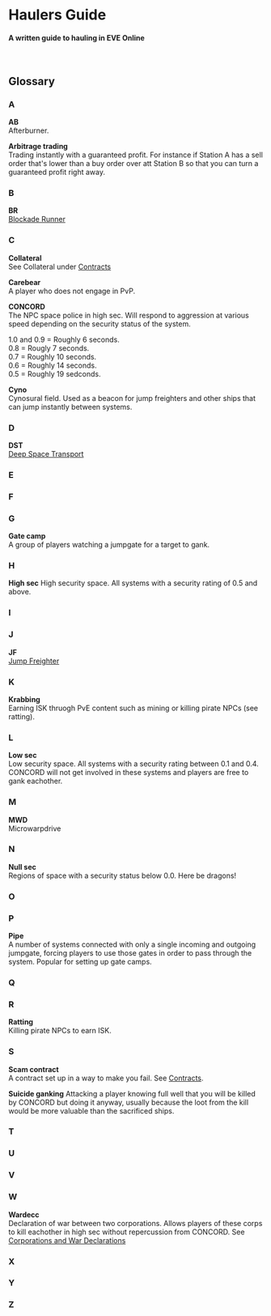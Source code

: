 # Haulers Guide #
#### A written guide to hauling in EVE Online
<br>  

## Glossary


### A

**AB**  
Afterburner.

**Arbitrage trading**  
Trading instantly with a guaranteed profit. For instance if Station A has a sell order that's lower than a buy order over att Station B so that you can turn a guaranteed profit right away.

### B

**BR**  
[Blockade Runner](blockade-runners.md)

### C

**Collateral**  
See Collateral under [Contracts](contracts.md)

**Carebear**  
A player who does not engage in PvP.

**CONCORD**  
The NPC space police in high sec. Will respond to aggression at various speed depending on the security status of the system.

1.0 and 0.9 = Roughly 6 seconds.  
0.8 = Rougly 7 seconds.  
0.7 = Roughly 10 seconds.  
0.6 = Roughly 14 seconds.  
0.5 = Roughly 19 sedconds.

**Cyno**  
Cynosural field. Used as a beacon for jump freighters and other ships that can jump instantly between systems.

### D

**DST**  
[Deep Space Transport](deep-space-transports.md)

### E

### F

### G

**Gate camp**  
A group of players watching a jumpgate for a target to gank.

### H

**High sec**
High security space. All systems with a security rating of 0.5 and above.

### I

### J

**JF**  
[Jump Freighter](jump-freighters.md)

### K

**Krabbing**  
Earning ISK thruogh PvE content such as mining or killing pirate NPCs (see ratting).

### L

**Low sec**  
Low security space. All systems with a security rating between 0.1 and 0.4.  
CONCORD will not get involved in these systems and players are free to gank eachother.

### M

**MWD**  
Microwarpdrive

### N

**Null sec**  
Regions of space with a security status below 0.0. Here be dragons!

### O

### P

**Pipe**  
A number of systems connected with only a single incoming and outgoing jumpgate, forcing players to use those gates in order to pass through the system. Popular for setting up gate camps.

### Q

### R

**Ratting**  
Killing pirate NPCs to earn ISK.

### S

**Scam contract**  
A contract set up in a way to make you fail. See [Contracts](docs/contracts.md).

**Suicide ganking**
Attacking a player knowing full well that you will be killed by CONCORD but doing it anyway, usually because the loot from the kill would be more valuable than the sacrificed ships.

### T

### U

### V

### W

**Wardecc**  
Declaration of war between two corporations. Allows players of these corps to kill eachother in high sec without repercussion from CONCORD. See [Corporations and War Declarations](essentials.md#corporations-and-war-declarations)


### X

### Y

### Z